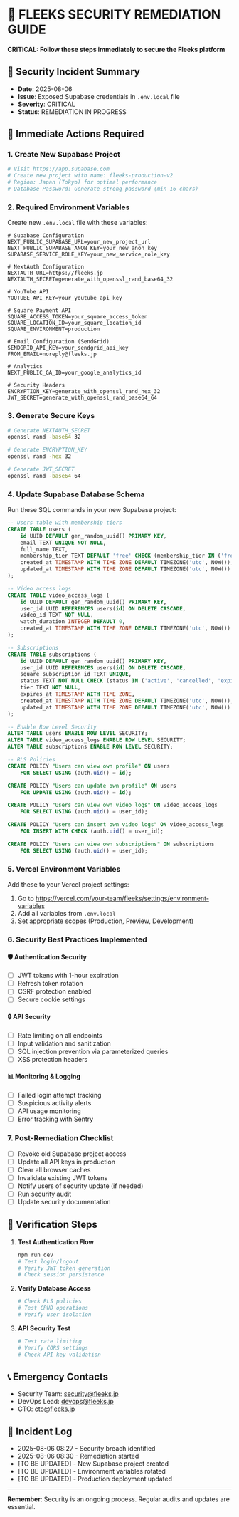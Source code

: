 # 🚨 FLEEKS SECURITY REMEDIATION GUIDE
**CRITICAL: Follow these steps immediately to secure the Fleeks platform**

## 📅 Security Incident Summary
- **Date**: 2025-08-06
- **Issue**: Exposed Supabase credentials in `.env.local` file
- **Severity**: CRITICAL
- **Status**: REMEDIATION IN PROGRESS

## 🔐 Immediate Actions Required

### 1. Create New Supabase Project
```bash
# Visit https://app.supabase.com
# Create new project with name: fleeks-production-v2
# Region: Japan (Tokyo) for optimal performance
# Database Password: Generate strong password (min 16 chars)
```

### 2. Required Environment Variables
Create new `.env.local` file with these variables:
```env
# Supabase Configuration
NEXT_PUBLIC_SUPABASE_URL=your_new_project_url
NEXT_PUBLIC_SUPABASE_ANON_KEY=your_new_anon_key
SUPABASE_SERVICE_ROLE_KEY=your_new_service_role_key

# NextAuth Configuration
NEXTAUTH_URL=https://fleeks.jp
NEXTAUTH_SECRET=generate_with_openssl_rand_base64_32

# YouTube API
YOUTUBE_API_KEY=your_youtube_api_key

# Square Payment API
SQUARE_ACCESS_TOKEN=your_square_access_token
SQUARE_LOCATION_ID=your_square_location_id
SQUARE_ENVIRONMENT=production

# Email Configuration (SendGrid)
SENDGRID_API_KEY=your_sendgrid_api_key
FROM_EMAIL=noreply@fleeks.jp

# Analytics
NEXT_PUBLIC_GA_ID=your_google_analytics_id

# Security Headers
ENCRYPTION_KEY=generate_with_openssl_rand_hex_32
JWT_SECRET=generate_with_openssl_rand_base64_64
```

### 3. Generate Secure Keys
```bash
# Generate NEXTAUTH_SECRET
openssl rand -base64 32

# Generate ENCRYPTION_KEY
openssl rand -hex 32

# Generate JWT_SECRET
openssl rand -base64 64
```

### 4. Update Supabase Database Schema
Run these SQL commands in your new Supabase project:

```sql
-- Users table with membership tiers
CREATE TABLE users (
    id UUID DEFAULT gen_random_uuid() PRIMARY KEY,
    email TEXT UNIQUE NOT NULL,
    full_name TEXT,
    membership_tier TEXT DEFAULT 'free' CHECK (membership_tier IN ('free', 'basic', 'premium', 'enterprise')),
    created_at TIMESTAMP WITH TIME ZONE DEFAULT TIMEZONE('utc', NOW()),
    updated_at TIMESTAMP WITH TIME ZONE DEFAULT TIMEZONE('utc', NOW())
);

-- Video access logs
CREATE TABLE video_access_logs (
    id UUID DEFAULT gen_random_uuid() PRIMARY KEY,
    user_id UUID REFERENCES users(id) ON DELETE CASCADE,
    video_id TEXT NOT NULL,
    watch_duration INTEGER DEFAULT 0,
    created_at TIMESTAMP WITH TIME ZONE DEFAULT TIMEZONE('utc', NOW())
);

-- Subscriptions
CREATE TABLE subscriptions (
    id UUID DEFAULT gen_random_uuid() PRIMARY KEY,
    user_id UUID REFERENCES users(id) ON DELETE CASCADE,
    square_subscription_id TEXT UNIQUE,
    status TEXT NOT NULL CHECK (status IN ('active', 'cancelled', 'expired', 'pending')),
    tier TEXT NOT NULL,
    expires_at TIMESTAMP WITH TIME ZONE,
    created_at TIMESTAMP WITH TIME ZONE DEFAULT TIMEZONE('utc', NOW()),
    updated_at TIMESTAMP WITH TIME ZONE DEFAULT TIMEZONE('utc', NOW())
);

-- Enable Row Level Security
ALTER TABLE users ENABLE ROW LEVEL SECURITY;
ALTER TABLE video_access_logs ENABLE ROW LEVEL SECURITY;
ALTER TABLE subscriptions ENABLE ROW LEVEL SECURITY;

-- RLS Policies
CREATE POLICY "Users can view own profile" ON users
    FOR SELECT USING (auth.uid() = id);

CREATE POLICY "Users can update own profile" ON users
    FOR UPDATE USING (auth.uid() = id);

CREATE POLICY "Users can view own video logs" ON video_access_logs
    FOR SELECT USING (auth.uid() = user_id);

CREATE POLICY "Users can insert own video logs" ON video_access_logs
    FOR INSERT WITH CHECK (auth.uid() = user_id);

CREATE POLICY "Users can view own subscriptions" ON subscriptions
    FOR SELECT USING (auth.uid() = user_id);
```

### 5. Vercel Environment Variables
Add these to your Vercel project settings:

1. Go to https://vercel.com/your-team/fleeks/settings/environment-variables
2. Add all variables from `.env.local`
3. Set appropriate scopes (Production, Preview, Development)

### 6. Security Best Practices Implemented

#### 🛡️ Authentication Security
- [ ] JWT tokens with 1-hour expiration
- [ ] Refresh token rotation
- [ ] CSRF protection enabled
- [ ] Secure cookie settings

#### 🔒 API Security
- [ ] Rate limiting on all endpoints
- [ ] Input validation and sanitization
- [ ] SQL injection prevention via parameterized queries
- [ ] XSS protection headers

#### 📊 Monitoring & Logging
- [ ] Failed login attempt tracking
- [ ] Suspicious activity alerts
- [ ] API usage monitoring
- [ ] Error tracking with Sentry

### 7. Post-Remediation Checklist
- [ ] Revoke old Supabase project access
- [ ] Update all API keys in production
- [ ] Clear all browser caches
- [ ] Invalidate existing JWT tokens
- [ ] Notify users of security update (if needed)
- [ ] Run security audit
- [ ] Update security documentation

## 🚦 Verification Steps

1. **Test Authentication Flow**
   ```bash
   npm run dev
   # Test login/logout
   # Verify JWT token generation
   # Check session persistence
   ```

2. **Verify Database Access**
   ```bash
   # Check RLS policies
   # Test CRUD operations
   # Verify user isolation
   ```

3. **API Security Test**
   ```bash
   # Test rate limiting
   # Verify CORS settings
   # Check API key validation
   ```

## 📞 Emergency Contacts
- Security Team: security@fleeks.jp
- DevOps Lead: devops@fleeks.jp
- CTO: cto@fleeks.jp

## 📝 Incident Log
- 2025-08-06 08:27 - Security breach identified
- 2025-08-06 08:30 - Remediation started
- [TO BE UPDATED] - New Supabase project created
- [TO BE UPDATED] - Environment variables rotated
- [TO BE UPDATED] - Production deployment updated

---
**Remember**: Security is an ongoing process. Regular audits and updates are essential.
